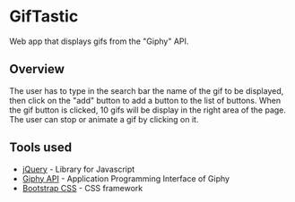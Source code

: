 # GifTastic
Web app that displays gifs from the "Giphy" API.
## Overview
The user has to type in the search bar the name of the gif to be displayed, then click on the "add" button to add a button to the list of buttons. When the gif button is clicked, 10 gifs will be display in the right area of the page. The user can stop or animate a gif by clicking on it.
## Tools used
* [jQuery](https://jquery.com/) - Library for Javascript
* [Giphy API](https://developers.giphy.com/) - Application Programming Interface of Giphy
* [Bootstrap CSS](https://getbootstrap.com/) - CSS framework
